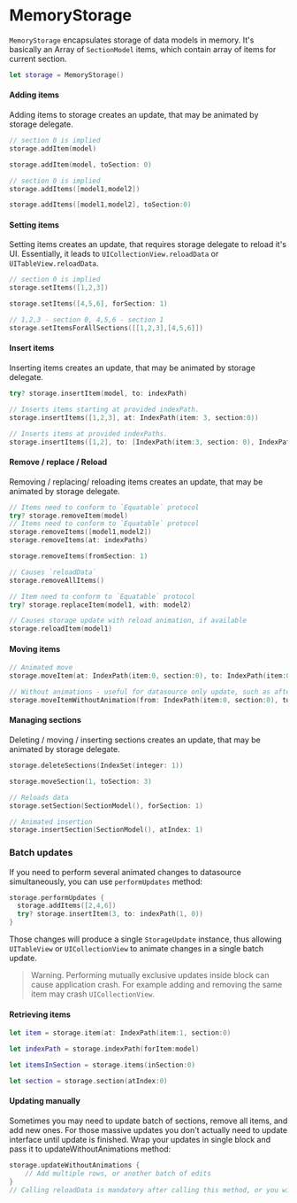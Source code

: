 MemoryStorage
================
`MemoryStorage` encapsulates storage of data models in memory. It's basically an Array of `SectionModel` items, which contain array of items for current section.

```swift
let storage = MemoryStorage()
```

#### Adding items

Adding items to storage creates an update, that may be animated by storage delegate.

```swift
// section 0 is implied
storage.addItem(model)

storage.addItem(model, toSection: 0)

// section 0 is implied
storage.addItems([model1,model2])

storage.addItems([model1,model2], toSection:0)
```

#### Setting items

Setting items creates an update, that requires storage delegate to reload it's UI. Essentially, it leads to `UICollectionView.reloadData` or `UITableView.reloadData`.

```swift
// section 0 is implied
storage.setItems([1,2,3])

storage.setItems([4,5,6], forSection: 1)

// 1,2,3 - section 0, 4,5,6 - section 1
storage.setItemsForAllSections([[1,2,3],[4,5,6]])
```

#### Insert items

Inserting items creates an update, that may be animated by storage delegate.

```swift
try? storage.insertItem(model, to: indexPath)

// Inserts items starting at provided indexPath.
storage.insertItems([1,2,3], at: IndexPath(item: 3, section:0))

// Inserts items at provided indexPaths.
storage.insertItems([1,2], to: [IndexPath(item:3, section: 0), IndexPath(item: 4, section: 0)])
```

#### Remove / replace / Reload

Removing / replacing/ reloading items creates an update, that may be animated by storage delegate.

```swift
// Items need to conform to `Equatable` protocol
try? storage.removeItem(model)
// Items need to conform to `Equatable` protocol
storage.removeItems([model1,model2])
storage.removeItems(at: indexPaths)

storage.removeItems(fromSection: 1)

// Causes `reloadData`
storage.removeAllItems()

// Item need to conform to `Equatable` protocol
try? storage.replaceItem(model1, with: model2)

// Causes storage update with reload animation, if available
storage.reloadItem(model1)
```

#### Moving items

```swift
// Animated move
storage.moveItem(at: IndexPath(item:0, section:0), to: IndexPath(item:0, section:1))

// Without animations - useful for datasource only update, such as after drag&drop or reordering, where UI was already updated.
storage.moveItemWithoutAnimation(from: IndexPath(item:0, section:0), to: IndexPath(item:0, section:1))
```

#### Managing sections

Deleting / moving / inserting sections creates an update, that may be animated by storage delegate.

```swift
storage.deleteSections(IndexSet(integer: 1))

storage.moveSection(1, toSection: 3)

// Reloads data
storage.setSection(SectionModel(), forSection: 1)

// Animated insertion
storage.insertSection(SectionModel(), atIndex: 1)
```

### Batch updates

If you need to perform several animated changes to datasource simultaneously, you can use `performUpdates` method:

```swift
storage.performUpdates {
  storage.addItems([2,4,6])
  try? storage.insertItem(3, to: indexPath(1, 0))
}
```
Those changes will produce a single `StorageUpdate` instance, thus allowing `UITableView` or `UICollectionView` to animate changes in a single batch update.

> Warning. Performing mutually exclusive updates inside block can cause application crash. For example adding and removing the same item may crash `UICollectionView`.

#### Retrieving items

```swift
let item = storage.item(at: IndexPath(item:1, section:0)

let indexPath = storage.indexPath(forItem:model)

let itemsInSection = storage.items(inSection:0)

let section = storage.section(atIndex:0)
```

#### Updating manually

Sometimes you may need to update batch of sections, remove all items, and add new ones. For those massive updates you don't actually need to update interface until update is finished. Wrap your updates in single block and pass it to updateWithoutAnimations method:

```swift
storage.updateWithoutAnimations {
    // Add multiple rows, or another batch of edits
}
// Calling reloadData is mandatory after calling this method, or you will get crash at runtime.
```
